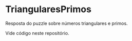 # TriangularesPrimos
Resposta do puzzle sobre números triangulares e primos.


Vide código neste repositório.
